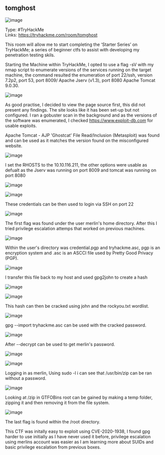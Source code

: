 ## tomghost

![image](https://user-images.githubusercontent.com/74746341/170740374-038d29c0-c43d-453f-b2ae-a4a481581f02.png)

Type: #TryHackMe <br>
Links: https://tryhackme.com/room/tomghost <br>

This room will allow me to start completing the ‘Starter Series’ on TryHackMe; a series of beginner ctfs to assist with developing my penetration testing skils.

Starting the Machine within TryHackMe, I opted to use a flag -sV with my nmap script to enumerate versions of the services running on the target machine, the command resulted the enumeration of port 22/ssh, version 7.2p2, port 53, port 8009/ Apache Jserv (v1.3), port 8080 Apache Tomcat 9.0.30.

![image](https://user-images.githubusercontent.com/74746341/170833144-b6f32feb-120d-40ad-8fde-b9b725f0a889.png)

As good practise, I decided to view the page source first, this did not present any findings. The site looks like it has been set-up but not configured. I ran a gobuster scan in the background and as the versions of the software was enumerated, I checked https://www.exploit-db.com for usable exploits.

Apache Tomcat - AJP 'Ghostcat' File Read/Inclusion (Metasploit) was found and can be used as it matches the version found on the misconfigured website.

![image](https://user-images.githubusercontent.com/74746341/170833489-34524ba6-af6b-49b5-9ee7-61cd53906db6.png)

I set the RHOSTS to the 10.10.116.211, the other options were usable as defualt as the Jserv was running on port 8009 and tomcat was running on port 8080

![image](https://user-images.githubusercontent.com/74746341/170833521-fa6e18c1-0ce1-48b4-9eb1-ef8f20df8655.png)

![image](https://user-images.githubusercontent.com/74746341/170833548-563c8168-f83b-4086-9646-30f536d297d8.png)

These credentials can be then used to login via SSH on port 22

![image](https://user-images.githubusercontent.com/74746341/170833750-f3263cd2-2f9f-4907-ad9e-35f0ed046265.png)

The first flag was found under the user  merlin's home directory. After this I tried privilege escalation attemps that worked on previous machines.

![image](https://user-images.githubusercontent.com/74746341/170833856-0277b441-2927-4dfe-a53d-b2819e23955e.png)

Within the user's directory was credential.pgp and tryhackme.asc, pgp is an encryption system  and .asc is an ASCCI file used by Pretty Good Privacy (PGP).

![image](https://user-images.githubusercontent.com/74746341/170834030-17928aae-95e1-4a30-a072-0640fa6b665c.png)

I transfer this file back to my host and used gpg2john to create a hash

![image](https://user-images.githubusercontent.com/74746341/170834410-928d78a3-8e5f-4432-ab26-cd01c33b88c1.png)
 
![image](https://user-images.githubusercontent.com/74746341/170834593-b03e3da4-cf9b-482d-9f0f-3cdcb522aa25.png)

This hash can then be cracked using john and the rockyou.txt wordlist.

![image](https://user-images.githubusercontent.com/74746341/170834643-71aac493-d6c5-4b42-9f7e-3633d8c8d4a0.png)

gpg --import tryhackme.asc can be used with the cracked password.

![image](https://user-images.githubusercontent.com/74746341/170834661-1f529f6e-c9d6-4ec5-b70f-1fb31d1315a9.png)

After --decrypt can be used to get merlin's password.

![image](https://user-images.githubusercontent.com/74746341/170834741-7148a345-926b-45c3-b2ee-9fc3500ffe4b.png)

![image](https://user-images.githubusercontent.com/74746341/170834784-4908a1a7-58cd-4ab8-b654-6166f27c1a12.png)

Logging in as merlin, Using sudo -l i can see that /usr/bin/zip can be ran without a password.

![image](https://user-images.githubusercontent.com/74746341/170834883-ea6822f4-67d4-4f01-ace8-c4d7c0105c5a.png)

Looking at /zip in GTFOBins root can be gained by making a temp folder, zipping it and then removing it from the file system.

![image](https://user-images.githubusercontent.com/74746341/170834923-39681b87-aa41-4e62-bbf8-731b169ab6a1.png)

The last flag is found within the /root directory.

This CTF was initally easy to exploit using CVE-2020-1938, I found gpg harder to use initially as I have never used it before, privilege escalation using merlins account was easier as I am learning more about SUIDs and basic privilege escalation from previous boxes.
